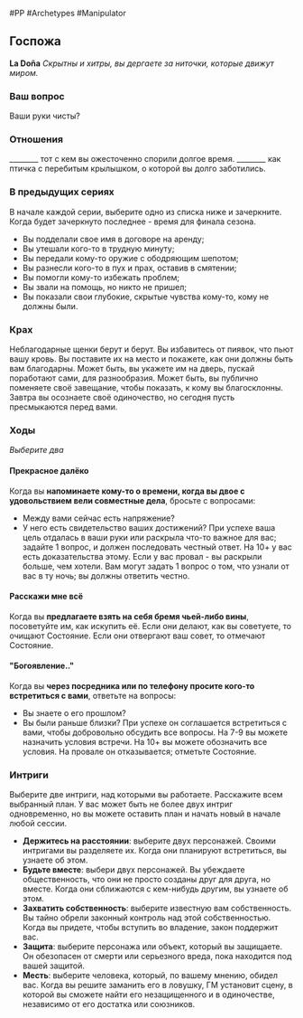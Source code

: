 #PP #Archetypes #Manipulator 

## Госпожа
**La Doña**
*Скрытны и хитры, вы дергаете за ниточки, которые движут миром.*

### Ваш вопрос
Ваши руки чисты?

### Отношения
\_\_\_\_\_\_\_\_ тот с кем вы ожесточенно спорили долгое время. 
\_\_\_\_\_\_\_\_ как птичка с перебитым крылышком, о которой вы долго заботились.

### В предыдущих сериях
В начале каждой серии, выберите одно из списка ниже и зачеркните. Когда будет зачеркнуто последнее - время для финала сезона. 
- Вы подделали свое имя в договоре на аренду; 
- Вы утешали кого-то в трудную минуту; 
- Вы передали кому-то оружие с ободряющим шепотом; 
- Вы разнесли кого-то в пух и прах, оставив в смятении; 
- Вы помогли кому-то избежать проблем; 
- Вы звали на помощь, но никто не пришел; 
- Вы показали свои глубокие, скрытые чувства кому-то, кому не должны были.

### Крах
Неблагодарные щенки берут и берут. Вы избавитесь от пиявок, что пьют вашу кровь. Вы поставите их на место и покажете, как они должны быть вам благодарны. Может быть, вы укажете им на дверь, пускай поработают сами, для разнообразия. Может быть, вы публично поменяете своё завещание, чтобы показать, к кому вы благосклонны. Завтра вы осознаете своё одиночество, но сегодня пусть пресмыкаются перед вами.

### Ходы
*Выберите два*
#### Прекрасное далёко 
Когда вы **напоминаете кому-то о времени, когда вы двое с удовольствием вели совместные дела**, бросьте с вопросами: 
-  Между вами сейчас есть напряжение? 
-  У него есть свидетельство ваших достижений? 
При успехе ваша цель отдалась в ваши руки или раскрыла что-то важное для вас; задайте 1 вопрос, и должен последовать честный ответ. На 10+ у вас есть доказательства этому. Если у вас провал - вы раскрыли больше, чем хотели. Вам могут задать 1 вопрос о том, что узнали от вас в ту ночь; вы должны ответить честно. 

#### Расскажи мне всё
Когда вы **предлагаете взять на себя бремя чьей-либо вины**, посоветуйте им, как искупить её. Если они делают, как вы советуете, то очищают Состояние. Если они отвергают ваш совет, то отмечают Состояние. 

#### "Богоявление.." 
Когда вы **через посредника или по телефону просите кого-то встретиться с вами**, ответьте на вопросы: 
-  Вы знаете о его прошлом? 
-  Вы были раньше близки? 
При успехе он соглашается встретиться с вами, чтобы добровольно обсудить все вопросы. На 7-9 вы можете назначить условия встречи. На 10+ вы можете обозначить все условия. На провале он отказывается; отметьте Состояние.


### Интриги
Выберите две интриги, над которыми вы работаете. Расскажите всем выбранный план. У вас может быть не более двух интриг одновременно, но вы можете оставить план и начать новый в начале любой сессии.
- **Держитесь на расстоянии**: выберите двух персонажей. Своими интригами вы разделяете их. Когда они планируют встретиться, вы узнаете об этом. 
- **Будьте вместе**: выбери двух персонажей. Вы убеждаете общественность, что они не просто созданы друг для друга, но вместе. Когда они сближаются с кем-нибудь другим, вы узнаете об этом. 
- **Захватить собственность**: выберите известную вам собственность. Вы тайно обрели законный контроль над этой собственностью. Когда вы придете, чтобы вступить во владение, закон поддержит вас. 
- **Защита**: выберите персонажа или объект, который вы защищаете. Он обезопасен от смерти или серьезного вреда, пока находится под вашей защитой. 
- **Месть**: выберите человека, который, по вашему мнению, обидел вас. Когда вы решите заманить его в ловушку, ГМ установит сцену, в которой вы сможете найти его незащищенного и в одиночестве, независимо от его достатка или союзников.
